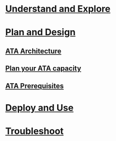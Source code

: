 # [Understand and Explore](/advanced-threat-analytics/understand-explore/what-is-ata)
# [Plan and Design](ata-architecture.md)
## [ATA Architecture](ata-architecture.md)
## [Plan your ATA capacity](ata-capacity-planning.md)
## [ATA Prerequisites](ata-prerequisites.md)
# [Deploy and Use](/advanced-threat-analytics/deploy-use/preinstall-ata)
# [Troubleshoot](/advanced-threat-analytics/troubleshoot/troubleshooting-ata-using-logs)
